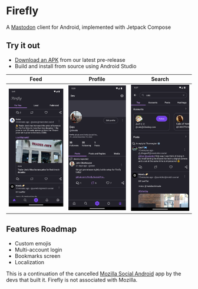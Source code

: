 # Firefly
A [Mastodon](https://joinmastodon.org/) client for Android, implemented with Jetpack Compose
## Try it out 
- [Download an APK](https://github.com/Firefly-Social/Firefly/releases) from our latest pre-release
- Build and install from source using Android Studio

|Feed|Profile|Search|
|--|--|--|
|![](assets/feed_screenshot.png)|![](assets/profile_screenshot.png)|![](assets/search_screenshot.png)|

## Features Roadmap
- Custom emojis
- Multi-account login
- Bookmarks screen
- Localization

This is a continuation of the cancelled [Mozilla Social Android](https://github.com/MozillaSocial/mozilla-social-android) app by the devs that built it.
Firefly is not associated with Mozilla.
